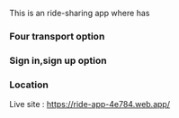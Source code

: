 This is an ride-sharing app where has

<h3>Four transport option</h3>
<h3>Sign in,sign up option</h3>
<h3>Location</h3>

Live site : <a>https://ride-app-4e784.web.app/</a>

